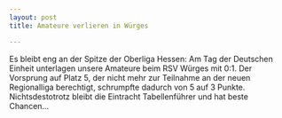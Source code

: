 ```yaml
---
layout: post
title: Amateure verlieren in Würges

---
```


Es bleibt eng an der Spitze der Oberliga Hessen: Am Tag der Deutschen Einheit unterlagen unsere Amateure beim RSV Würges mit 0:1. Der Vorsprung auf Platz 5, der nicht mehr zur Teilnahme an der neuen Regionalliga berechtigt, schrumpfte dadurch von 5 auf 3 Punkte. Nichtsdestotrotz bleibt die Eintracht Tabellenführer und hat beste Chancen...


